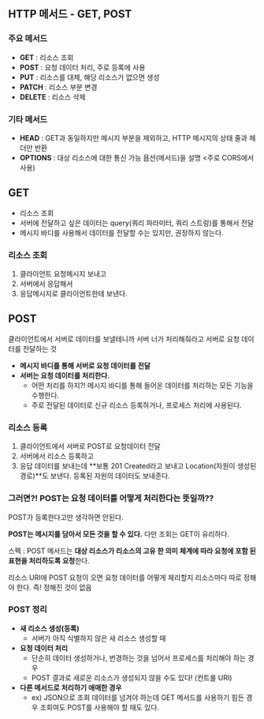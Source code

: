 ## HTTP 메서드 - GET, POST

### 주요 메서드

- **GET** : 리소스 조회
- **POST** : 요청 데이터 처리, 주로 등록에 사용
- **PUT** : 리소스를 대체, 해당 리소스가 없으면 생성
- **PATCH** : 리소스 부분 변경
- **DELETE** : 리소스 삭제



### 기타 메서드

- **HEAD** : GET과 동일하지만 메시지 부분을 제외하고, HTTP 메시지의 상태 줄과 헤더만 반환
- **OPTIONS** : 대상 리소스에 대한 통신 가능 욥션(메서드)을 설명 <주로 CORS에서 사용)


## GET

- 리소스 조회
- 서버에 전달하고 싶은 데이터는 query(쿼리 파라미터, 쿼리 스트링)를 통해서 전달
- 메시지 바디를 사용해서 데이터를 전달할 수는 있지만, 권장하지 않는다.


### 리소스 조회



1. 클라이언트 요청메시지 보내고
2. 서버에서 응답해서
3. 응답메시지로 클라이언트한테 보낸다.

## POST

클라이언트에서 서버로 데이터를 보낼테니까 서버 너가 처리해줘라고 서버로 요청 데이터를 전달하는 것

- **메시지 바디를 통해 서버로 요청 데이터를 전달**
- **서버는 요청 데이터를 처리한다.**
    - 어떤 처리를 하지?! 메시지 바디를 통해 들어온 데이터를 처리하는 모든 기능을 수행한다.
    - 주로 전달된 데이터로 신규 리소스 등록하거나, 프로세스 처리에 사용된다.



### 리소스 등록



1. 클라이언트에서 서버로 POST로 요청데이터 전달
2. 서버에서 리소스 등록하고
3. 응답 데이터를 보내는데 **보통 201 Created라고 보내고 Location(자원이 생성된 경로)**도 보낸다. 등록된 자원의 데이터도 보내준다.

### 그러면?! POST는 요청 데이터를 어떻게 처리한다는 뜻일까??

POST가 등록한다고만 생각하면 안된다.

**POST는 메시지를 담아서 모든 것을 할 수 있다.**  다만 조회는 GET이 유리하다.


스펙 : POST 메서드는 **대상 리소스가 리소스의 고유 한 의미 체계에 따라 요청에 포함 된 표현을 처리하도록 요청**한다.

리소스 URI에 POST 요청이 오면 요청 데이터를 어떻게 체리할지 리소스마다 따로 정해야 한다. 즉! 정해진 것이 없음

### POST 정리


- **새 리소스 생성(등록)**
    - 서버가 아직 식별하지 않은 새 리소스 생성할 때
- **요청 데이터 처리**
    - 단순히 데이터 생성하거나, 번경하는 것을 넘어서 프로세스를 처리해야 하는 경우
    - POST 결과로 새로운 리소스가 생성되지 않을 수도 있다! (컨트롤 URI)
- **다른 메서드로 처리하기 애매한 경우**
    - ex) JSON으로 조회 데이터를 넘겨야 하는데 GET 메서드를 사용하기 힘든 경우 조회여도 POST를 사용해야 할 때도 있다.